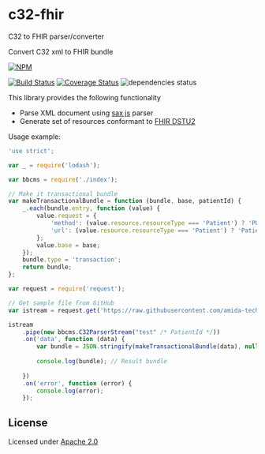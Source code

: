 # c32-fhir
C32 to FHIR parser/converter

Convert C32 xml to FHIR bundle

[![NPM](https://nodei.co/npm/c32-fhir.png)](https://nodei.co/npm/c32-fhir/)

[![Build Status](https://travis-ci.org/amida-tech/c32-fhir.svg)](https://travis-ci.org/amida-tech/c32-fhir) [![Coverage Status](https://coveralls.io/repos/amida-tech/c32-fhir/badge.svg?branch=master&service=github)](https://coveralls.io/github/amida-tech/c32-fhir?branch=master) ![dependencies status](https://david-dm.org/amida-tech/c32-fhir.svg)

This library provides the following functionality
- Parse XML document using [sax js](https://github.com/isaacs/sax-js) parser
- Generate set of resources conformant to [FHIR DSTU2](http://www.hl7.org/fhir/index.html) 

Usage example:

```javascript
'use strict';

var _ = require('lodash');

var bbcms = require('./index');

// Make it transactional bundle
var makeTransactionalBundle = function (bundle, base, patientId) {
    _.each(bundle.entry, function (value) {
        value.request = {
            'method': (value.resource.resourceType === 'Patient') ? 'PUT' : 'POST',
            'url': (value.resource.resourceType === 'Patient') ? 'Patient/' + patientId : value.resource.resourceType
        };
        value.base = base;
    });
    bundle.type = 'transaction';
    return bundle;
};

var request = require('request');

// Get sample file from GitHub
var istream = request.get('https://raw.githubusercontent.com/amida-tech/blue-button/master/test/fixtures/parser-c32/VA_CCD_Sample_File_Version_12_5_1.xml');

istream
    .pipe(new bbcms.C32ParserStream("test" /* PatientId */))
    .on('data', function (data) {
        var bundle = JSON.stringify(makeTransactionalBundle(data), null, '  ');
		
        console.log(bundle); // Result bundle
		
    })
    .on('error', function (error) {
        console.log(error);
    });
```
## License

Licensed under [Apache 2.0](./LICENSE)
